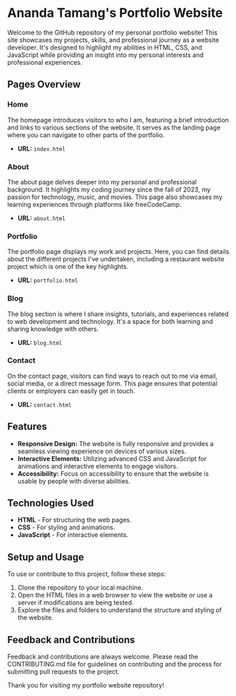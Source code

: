 # Ananda Tamang's Portfolio Website

Welcome to the GitHub repository of my personal portfolio website! This site showcases my projects, skills, and professional journey as a website developer. It's designed to highlight my abilities in HTML, CSS, and JavaScript while providing an insight into my personal interests and professional experiences.

## Pages Overview

### Home
The homepage introduces visitors to who I am, featuring a brief introduction and links to various sections of the website. It serves as the landing page where you can navigate to other parts of the portfolio.

- **URL:** `index.html`

### About
The about page delves deeper into my personal and professional background. It highlights my coding journey since the fall of 2023, my passion for technology, music, and movies. This page also showcases my learning experiences through platforms like freeCodeCamp.

- **URL:** `about.html`

### Portfolio
The portfolio page displays my work and projects. Here, you can find details about the different projects I've undertaken, including a restaurant website project which is one of the key highlights.

- **URL:** `portfolio.html`

### Blog
The blog section is where I share insights, tutorials, and experiences related to web development and technology. It's a space for both learning and sharing knowledge with others.

- **URL:** `blog.html`

### Contact
On the contact page, visitors can find ways to reach out to me via email, social media, or a direct message form. This page ensures that potential clients or employers can easily get in touch.

- **URL:** `contact.html`

## Features

- **Responsive Design:** The website is fully responsive and provides a seamless viewing experience on devices of various sizes.
- **Interactive Elements:** Utilizing advanced CSS and JavaScript for animations and interactive elements to engage visitors.
- **Accessibility:** Focus on accessibility to ensure that the website is usable by people with diverse abilities.

## Technologies Used

- **HTML** - For structuring the web pages.
- **CSS** - For styling and animations.
- **JavaScript** - For interactive elements.

## Setup and Usage

To use or contribute to this project, follow these steps:
1. Clone the repository to your local machine.
2. Open the HTML files in a web browser to view the website or use a server if modifications are being tested.
3. Explore the files and folders to understand the structure and styling of the website.

## Feedback and Contributions

Feedback and contributions are always welcome. Please read the CONTRIBUTING.md file for guidelines on contributing and the process for submitting pull requests to the project.

Thank you for visiting my portfolio website repository!

